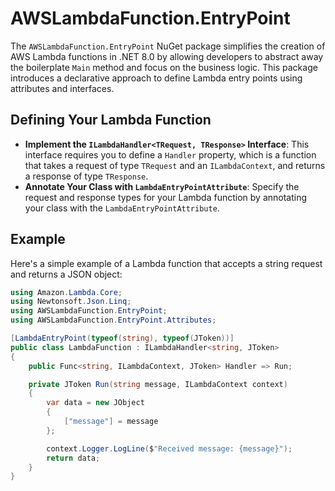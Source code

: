 # AWSLambdaFunction.EntryPoint

The `AWSLambdaFunction.EntryPoint` NuGet package simplifies the creation of AWS Lambda functions in .NET 8.0 by allowing developers to abstract away the boilerplate `Main` method and focus on the business logic.
This package introduces a declarative approach to define Lambda entry points using attributes and interfaces.

## Defining Your Lambda Function

- **Implement the `ILambdaHandler<TRequest, TResponse>` Interface**: This interface requires you to define a `Handler` property, which is a function that takes a request of type `TRequest` and an `ILambdaContext`, and returns a response of type `TResponse`.
- **Annotate Your Class with `LambdaEntryPointAttribute`**: Specify the request and response types for your Lambda function by annotating your class with the `LambdaEntryPointAttribute`.

## Example
Here's a simple example of a Lambda function that accepts a string request and returns a JSON object:

```csharp
using Amazon.Lambda.Core;
using Newtonsoft.Json.Linq;
using AWSLambdaFunction.EntryPoint;
using AWSLambdaFunction.EntryPoint.Attributes;

[LambdaEntryPoint(typeof(string), typeof(JToken))]
public class LambdaFunction : ILambdaHandler<string, JToken>
{
    public Func<string, ILambdaContext, JToken> Handler => Run;

    private JToken Run(string message, ILambdaContext context)
    {
        var data = new JObject
        {
            ["message"] = message
        };

        context.Logger.LogLine($"Received message: {message}");
        return data;
    }
}
```
